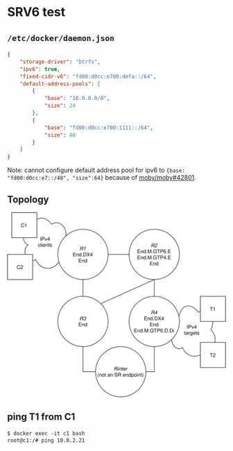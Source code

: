 # SRV6 test

## `/etc/docker/daemon.json`
```json
{
	"storage-driver": "btrfs",
	"ipv6": true,
	"fixed-cidr-v6": "fd00:d0cc:e700:defa::/64",
	"default-address-pools": [
		{
			"base": "10.0.0.0/8",
			"size": 24
		},
		{
			"base": "fd00:d0cc:e700:1111::/64",
			"size": 80
		}
	]
}
```

Note: cannot configure default address pool for ipv6 to `{base: "fd00:d0cc:e7::/48", "size":64}` because of [moby/moby#42801](https://github.com/moby/moby/issues/42801).

## Topology

![topology](./doc/topology.svg)

## ping T1 from C1 

```text
$ docker exec -it c1 bash
root@c1:/# ping 10.0.2.21
```


